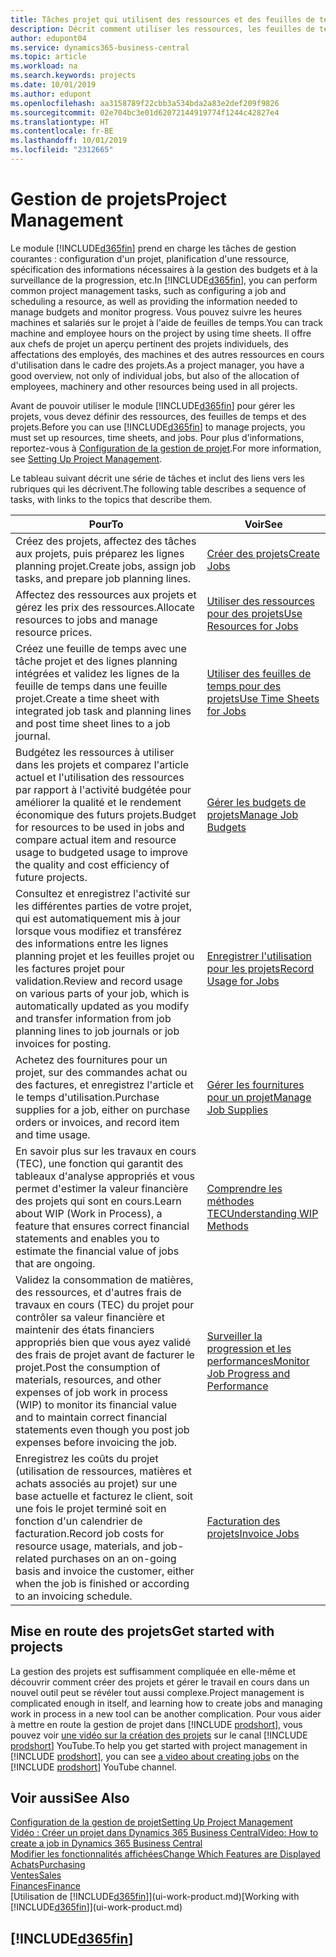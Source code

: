 ```yaml
---
title: Tâches projet qui utilisent des ressources et des feuilles de temps | Microsoft Docs
description: Décrit comment utiliser les ressources, les feuilles de temps et les projets pour la gestion des projets.
author: edupont04
ms.service: dynamics365-business-central
ms.topic: article
ms.workload: na
ms.search.keywords: projects
ms.date: 10/01/2019
ms.author: edupont
ms.openlocfilehash: aa3158789f22cbb3a534bda2a83e2def209f9826
ms.sourcegitcommit: 02e704bc3e01d62072144919774f1244c42827e4
ms.translationtype: HT
ms.contentlocale: fr-BE
ms.lasthandoff: 10/01/2019
ms.locfileid: "2312665"
---
```

# <a name="project-management"></a><span data-ttu-id="25aab-103">Gestion de projets</span><span class="sxs-lookup"><span data-stu-id="25aab-103">Project Management</span></span>
<span data-ttu-id="25aab-104">Le module [!INCLUDE[d365fin](includes/d365fin_md.md)] prend en charge les tâches de gestion courantes : configuration d'un projet, planification d'une ressource, spécification des informations nécessaires à la gestion des budgets et à la surveillance de la progression, etc.</span><span class="sxs-lookup"><span data-stu-id="25aab-104">In [!INCLUDE[d365fin](includes/d365fin_md.md)], you can perform common project management tasks, such as configuring a job and scheduling a resource, as well as providing the information needed to manage budgets and monitor progress.</span></span> <span data-ttu-id="25aab-105">Vous pouvez suivre les heures machines et salariés sur le projet à l'aide de feuilles de temps.</span><span class="sxs-lookup"><span data-stu-id="25aab-105">You can track machine and employee hours on the project by using time sheets.</span></span> <span data-ttu-id="25aab-106">Il offre aux chefs de projet un aperçu pertinent des projets individuels, des affectations des employés, des machines et des autres ressources en cours d'utilisation dans le cadre des projets.</span><span class="sxs-lookup"><span data-stu-id="25aab-106">As a project manager, you have a good overview, not only of individual jobs, but also of the allocation of employees, machinery and other resources being used in all projects.</span></span>

<span data-ttu-id="25aab-107">Avant de pouvoir utiliser le module [!INCLUDE[d365fin](includes/d365fin_md.md)] pour gérer les projets, vous devez définir des ressources, des feuilles de temps et des projets.</span><span class="sxs-lookup"><span data-stu-id="25aab-107">Before you can use [!INCLUDE[d365fin](includes/d365fin_md.md)] to manage projects, you must set up resources, time sheets, and jobs.</span></span> <span data-ttu-id="25aab-108">Pour plus d'informations, reportez-vous à [Configuration de la gestion de projet](projects-setup-projects.md).</span><span class="sxs-lookup"><span data-stu-id="25aab-108">For more information, see [Setting Up Project Management](projects-setup-projects.md).</span></span>  

<span data-ttu-id="25aab-109">Le tableau suivant décrit une série de tâches et inclut des liens vers les rubriques qui les décrivent.</span><span class="sxs-lookup"><span data-stu-id="25aab-109">The following table describes a sequence of tasks, with links to the topics that describe them.</span></span>

| <span data-ttu-id="25aab-110">Pour</span><span class="sxs-lookup"><span data-stu-id="25aab-110">To</span></span> | <span data-ttu-id="25aab-111">Voir</span><span class="sxs-lookup"><span data-stu-id="25aab-111">See</span></span> |
| --- | --- |
| <span data-ttu-id="25aab-112">Créez des projets, affectez des tâches aux projets, puis préparez les lignes planning projet.</span><span class="sxs-lookup"><span data-stu-id="25aab-112">Create jobs, assign job tasks, and prepare job planning lines.</span></span> |[<span data-ttu-id="25aab-113">Créer des projets</span><span class="sxs-lookup"><span data-stu-id="25aab-113">Create Jobs</span></span>](projects-how-create-jobs.md) |
| <span data-ttu-id="25aab-114">Affectez des ressources aux projets et gérez les prix des ressources.</span><span class="sxs-lookup"><span data-stu-id="25aab-114">Allocate resources to jobs and manage resource prices.</span></span> |[<span data-ttu-id="25aab-115">Utiliser des ressources pour des projets</span><span class="sxs-lookup"><span data-stu-id="25aab-115">Use Resources for Jobs</span></span>](projects-how-use-resources.md) |
| <span data-ttu-id="25aab-116">Créez une feuille de temps avec une tâche projet et des lignes planning intégrées et validez les lignes de la feuille de temps dans une feuille projet.</span><span class="sxs-lookup"><span data-stu-id="25aab-116">Create a time sheet with integrated job task and planning lines and post time sheet lines to a job journal.</span></span> |[<span data-ttu-id="25aab-117">Utiliser des feuilles de temps pour des projets</span><span class="sxs-lookup"><span data-stu-id="25aab-117">Use Time Sheets for Jobs</span></span>](projects-how-use-time-sheets.md) |
| <span data-ttu-id="25aab-118">Budgétez les ressources à utiliser dans les projets et comparez l'article actuel et l'utilisation des ressources par rapport à l'activité budgétée pour améliorer la qualité et le rendement économique des futurs projets.</span><span class="sxs-lookup"><span data-stu-id="25aab-118">Budget for resources to be used in jobs and compare actual item and resource usage to budgeted usage to improve the quality and cost efficiency of future projects.</span></span> |[<span data-ttu-id="25aab-119">Gérer les budgets de projets</span><span class="sxs-lookup"><span data-stu-id="25aab-119">Manage Job Budgets</span></span>](projects-how-manage-budgets.md) |
| <span data-ttu-id="25aab-120">Consultez et enregistrez l'activité sur les différentes parties de votre projet, qui est automatiquement mis à jour lorsque vous modifiez et transférez des informations entre les lignes planning projet et les feuilles projet ou les factures projet pour validation.</span><span class="sxs-lookup"><span data-stu-id="25aab-120">Review and record usage on various parts of your job, which is automatically updated as you modify and transfer information from job planning lines to job journals or job invoices for posting.</span></span> |[<span data-ttu-id="25aab-121">Enregistrer l'utilisation pour les projets</span><span class="sxs-lookup"><span data-stu-id="25aab-121">Record Usage for Jobs</span></span>](projects-how-record-job-usage.md) |
| <span data-ttu-id="25aab-122">Achetez des fournitures pour un projet, sur des commandes achat ou des factures, et enregistrez l'article et le temps d'utilisation.</span><span class="sxs-lookup"><span data-stu-id="25aab-122">Purchase supplies for a job, either on purchase orders or invoices, and record item and time usage.</span></span> |[<span data-ttu-id="25aab-123">Gérer les fournitures pour un projet</span><span class="sxs-lookup"><span data-stu-id="25aab-123">Manage Job Supplies</span></span>](projects-how-manage-project-supplies.md) |
| <span data-ttu-id="25aab-124">En savoir plus sur les travaux en cours (TEC), une fonction qui garantit des tableaux d'analyse appropriés et vous permet d'estimer la valeur financière des projets qui sont en cours.</span><span class="sxs-lookup"><span data-stu-id="25aab-124">Learn about WIP (Work in Process), a feature that ensures correct financial statements and enables you to estimate the financial value of jobs that are ongoing.</span></span> |[<span data-ttu-id="25aab-125">Comprendre les méthodes TEC</span><span class="sxs-lookup"><span data-stu-id="25aab-125">Understanding WIP Methods</span></span>](projects-understanding-wip.md) |
| <span data-ttu-id="25aab-126">Validez la consommation de matières, des ressources, et d'autres frais de travaux en cours (TEC) du projet pour contrôler sa valeur financière et maintenir des états financiers appropriés bien que vous ayez validé des frais de projet avant de facturer le projet.</span><span class="sxs-lookup"><span data-stu-id="25aab-126">Post the consumption of materials, resources, and other expenses of job work in process (WIP) to monitor its financial value and to maintain correct financial statements even though you post job expenses before invoicing the job.</span></span> |[<span data-ttu-id="25aab-127">Surveiller la progression et les performances</span><span class="sxs-lookup"><span data-stu-id="25aab-127">Monitor Job Progress and Performance</span></span>](projects-how-monitor-progress-performance.md) |
| <span data-ttu-id="25aab-128">Enregistrez les coûts du projet (utilisation de ressources, matières et achats associés au projet) sur une base actuelle et facturez le client, soit une fois le projet terminé soit en fonction d'un calendrier de facturation.</span><span class="sxs-lookup"><span data-stu-id="25aab-128">Record job costs for resource usage, materials, and job-related purchases on an on-going basis and invoice the customer, either when the job is finished or according to an invoicing schedule.</span></span> |[<span data-ttu-id="25aab-129">Facturation des projets</span><span class="sxs-lookup"><span data-stu-id="25aab-129">Invoice Jobs</span></span>](projects-how-invoice-jobs.md) |

## <a name="get-started-with-projects"></a><span data-ttu-id="25aab-130">Mise en route des projets</span><span class="sxs-lookup"><span data-stu-id="25aab-130">Get started with projects</span></span>

<span data-ttu-id="25aab-131">La gestion des projets est suffisamment compliquée en elle-même et découvrir comment créer des projets et gérer le travail en cours dans un nouvel outil peut se révéler tout aussi complexe.</span><span class="sxs-lookup"><span data-stu-id="25aab-131">Project management is complicated enough in itself, and learning how to create jobs and managing work in process in a new tool can be another complication.</span></span> <span data-ttu-id="25aab-132">Pour vous aider à mettre en route la gestion de projet dans [!INCLUDE [prodshort](includes/prodshort.md)], vous pouvez voir [une vidéo sur la création des projets](https://www.youtube.com/watch?v=VqaPWr7BWmw) sur le canal [!INCLUDE [prodshort](includes/prodshort.md)] YouTube.</span><span class="sxs-lookup"><span data-stu-id="25aab-132">To help you get started with project management in [!INCLUDE [prodshort](includes/prodshort.md)], you can see [a video about creating jobs](https://www.youtube.com/watch?v=VqaPWr7BWmw) on the [!INCLUDE [prodshort](includes/prodshort.md)] YouTube channel.</span></span>  

## <a name="see-also"></a><span data-ttu-id="25aab-133">Voir aussi</span><span class="sxs-lookup"><span data-stu-id="25aab-133">See Also</span></span>

[<span data-ttu-id="25aab-134">Configuration de la gestion de projet</span><span class="sxs-lookup"><span data-stu-id="25aab-134">Setting Up Project Management</span></span>](projects-setup-projects.md)  
[<span data-ttu-id="25aab-135">Vidéo : Créer un projet dans Dynamics 365 Business Central</span><span class="sxs-lookup"><span data-stu-id="25aab-135">Video: How to create a job in Dynamics 365 Business Central</span></span>](https://www.youtube.com/watch?v=VqaPWr7BWmw)  
[<span data-ttu-id="25aab-136">Modifier les fonctionnalités affichées</span><span class="sxs-lookup"><span data-stu-id="25aab-136">Change Which Features are Displayed</span></span>](ui-experiences.md)  
[<span data-ttu-id="25aab-137">Achats</span><span class="sxs-lookup"><span data-stu-id="25aab-137">Purchasing</span></span>](purchasing-manage-purchasing.md)  
[<span data-ttu-id="25aab-138">Ventes</span><span class="sxs-lookup"><span data-stu-id="25aab-138">Sales</span></span>](sales-manage-sales.md)  
[<span data-ttu-id="25aab-139">Finances</span><span class="sxs-lookup"><span data-stu-id="25aab-139">Finance</span></span>](finance.md)  
<span data-ttu-id="25aab-140">[Utilisation de [!INCLUDE[d365fin](includes/d365fin_md.md)]](ui-work-product.md)</span><span class="sxs-lookup"><span data-stu-id="25aab-140">[Working with [!INCLUDE[d365fin](includes/d365fin_md.md)]](ui-work-product.md)</span></span>  

## [!INCLUDE[d365fin](includes/free_trial_md.md)]  
